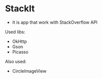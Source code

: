 # StackIt
* It is app that work with StackOverflow API

Used libs: 
* OkHttp
* Gson
* Picasso

Also used:
* CircleImageView
